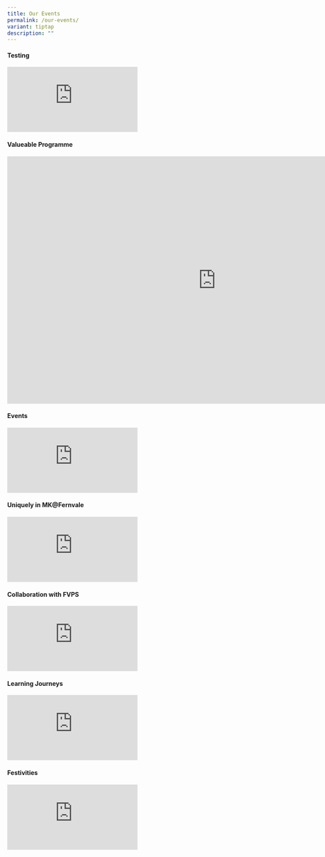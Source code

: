 ```yaml
---
title: Our Events
permalink: /our-events/
variant: tiptap
description: ""
---
```

<h4>Testing</h4>
<div class="iframe-wrapper">
<iframe allowfullscreen="true" frameborder="0" src="https://docs.google.com/presentation/d/e/2PACX-1vTBAhlzNgyDp4QuRtB3XXzyHnvVTh0Lr58Cn8vojG8DgssMilOBYIhGfl0m6goYRi-iGwDqtZBeleL4/embed?start=true&amp;loop=true&amp;delayms=3000"></iframe>
</div>
<h4>Valueable Programme</h4>
<div class="iframe-wrapper">
<iframe height="569" width="960" allowfullscreen="true" frameborder="0" src="https://docs.google.com/presentation/d/e/2PACX-1vTCAzLG5rNJ1pGd6ufeDvS1l4xGBHIbkzU1ZuUowzqoIKYsh4ZWhoI7LSqniRatDGjNZqHgdugDP5Fx/embed?start=false&amp;loop=false&amp;delayms=3000"></iframe>
</div>
<h4>Events</h4>
<div class="iframe-wrapper">
<iframe allowfullscreen="true" frameborder="0" src="https://docs.google.com/presentation/d/e/2PACX-1vQ-TC42euyLENUHhKY_TsJmvX7ft17rYoHduwomILukduV5TmA_cSFD5-48lpZ49Ew15l0MKbf89YPa/embed?start=true&amp;loop=true&amp;delayms=3000"></iframe>
</div>
<h4>Uniquely in MK@Fernvale</h4>
<div class="iframe-wrapper">
<iframe allowfullscreen="true" frameborder="0" src="https://docs.google.com/presentation/d/e/2PACX-1vSZOgKZ0f56OdEAgB5X-HAFwv5jpXePW7MBrluHwo5nTCII_xyd7m-JQYu4vEAHFcm3s3RplKqVHBmh/embed?start=true&amp;loop=true&amp;delayms=3000"></iframe>
</div>
<h4>Collaboration with FVPS</h4>
<div class="iframe-wrapper">
<iframe allowfullscreen="true" frameborder="0" src="https://docs.google.com/presentation/d/e/2PACX-1vQVQ1O4JMOPfmHfgKiuCFd6aecW3-Gio84Egw6WZ61YF6x3JAy-zZ_sg89Wk-aWg4yufmOaccrPC8CG/embed?start=true&amp;loop=true&amp;delayms=3000"></iframe>
</div>
<h4>Learning Journeys</h4>
<div class="iframe-wrapper">
<iframe allowfullscreen="true" frameborder="0" src="https://docs.google.com/presentation/d/e/2PACX-1vQCyvGnHa2p4phDrzpWl1tuz4lkuYGVYQxsmDVF8ABOCXs4NMUnMlDEBb-dYVWAxD4tsvZwhCjakO5b/embed?start=true&amp;loop=true&amp;delayms=3000"></iframe>
</div>
<h4>Festivities</h4>
<div class="iframe-wrapper">
<iframe allowfullscreen="true" frameborder="0" src="https://docs.google.com/presentation/d/e/2PACX-1vQJ0kDx3grQg-wLBDy1m6dEierAbKWidddBLYIu090F07myFoGMJtj9WBvgaUBHDU_qUouTpvZ3cptp/embed?start=true&amp;loop=true&amp;delayms=3000"></iframe>
</div>
<p></p>